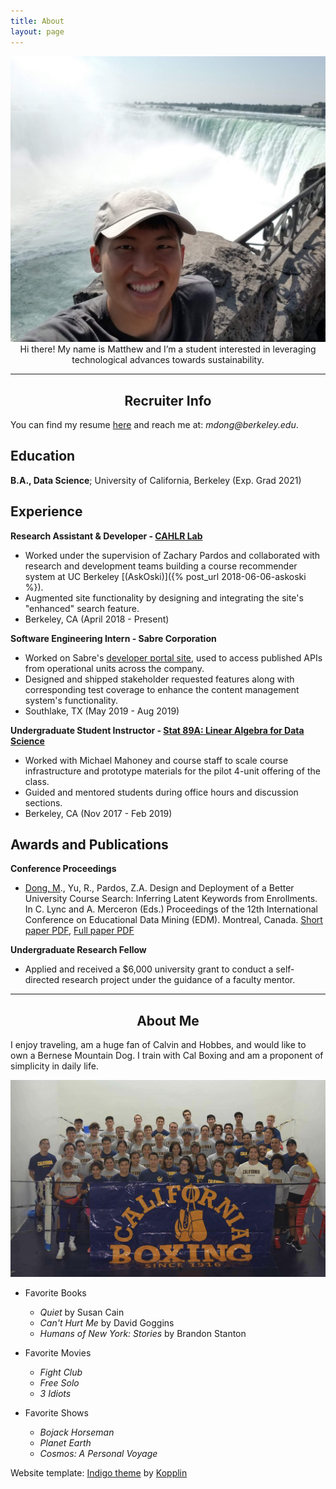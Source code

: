 ```yaml
---
title: About
layout: page
---
```


<!-- ![Profile Image]({{ site.url }}/{{ site.picture }}) -->

<img src="/assets/images/about-pic.jpg" style='height="10" width="10"'>
   
<center>  Hi there!  My name is Matthew and I’m a student interested in leveraging technological advances towards sustainability.  </center>

---

<center> <h2> Recruiter Info </h2> </center>

You can find my resume [here]({{site.url}}/assets/files/matthew-dong-resume.pdf) and reach me at: _mdong@berkeley.edu_. 

Education
---------

**B.A., Data Science**; University of California, Berkeley (Exp. Grad 2021)

Experience 
----------

**Research Assistant & Developer - [CAHLR Lab](https://github.com/CAHLR)**

- Worked under the supervision of Zachary Pardos and collaborated with research and development teams building a course recommender system at UC Berkeley [(AskOski)]({% post_url 2018-06-06-askoski %}).
- Augmented site functionality by designing and integrating the site's "enhanced" search feature.
- Berkeley, CA (April 2018 - Present)

**Software Engineering Intern - Sabre Corporation**

- Worked on Sabre's [developer portal site](https://beta.developer.sabre.com), used to access published APIs from operational units across the company.
- Designed and shipped stakeholder requested features along with corresponding test coverage to enhance the content management system's functionality.
- Southlake, TX (May 2019 - Aug 2019)

**Undergraduate Student Instructor - [Stat 89A: Linear Algebra for Data Science]({{site.url}}/assets/files/stat89a_syllabus.pdf)**

- Worked with Michael Mahoney and course staff to scale course infrastructure and prototype materials for the pilot 4-unit offering of the class. 
- Guided and mentored students during office hours and discussion sections.
- Berkeley, CA (Nov 2017 - Feb 2019)
	
<!-- * [Projects]({{site.url}}/projects)	 -->
<!-- * DataKind -->
<!-- Global Policy Lab -->

Awards and Publications
----------

**Conference Proceedings**

- <u>Dong, M</u>., Yu, R., Pardos, Z.A. Design and Deployment of a Better University Course Search: Inferring Latent Keywords from Enrollments. In C. Lync and A. Merceron (Eds.) Proceedings of the 12th International Conference on Educational Data Mining (EDM). Montreal, Canada. [Short paper PDF]({{site.url}}/assets/files/EDM-paper.pdf), [Full paper PDF]({{site.url}}/assets/files/EC-TEL-paper.pdf)

**Undergraduate Research Fellow**

- Applied and received a $6,000 university grant to conduct a self-directed research project under the guidance of a faculty mentor. 

--- 

<center> <h2> About Me </h2> </center>

I enjoy traveling, am a huge fan of Calvin and Hobbes, and would like to own a Bernese Mountain Dog.  I train with Cal Boxing and am a proponent of simplicity in daily life.  

<img src="/assets/images/cal-boxing.jpg" class='bigger-image'>

- Favorite Books
	- _Quiet_ by Susan Cain 
	- _Can't Hurt Me_ by David Goggins 
	- _Humans of New York: Stories_ by Brandon Stanton

- Favorite Movies
	- _Fight Club_ 
	- _Free Solo_ 
	- _3 Idiots_ 

- Favorite Shows
	- _Bojack Horseman_  
	- _Planet Earth_	
	- _Cosmos: A Personal Voyage_ 

<p class="extra">
	Website template: 
    <a class="link" href="https://github.com/sergiokopplin/indigo">Indigo theme</a> by <a class="link" href="https://github.com/sergiokopplin/indigo">Kopplin</a>
</p>

<!-- ### Inspirational Figures
1. Susan Cain 
1. Cal Newport 
1. David Goggins 
1. David Attenborough  -->
